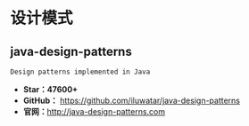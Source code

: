 <!--
 * @Description: 
 * @Author: twp
 * @LastEditors: twp
 * @Date: 2019-05-19 00:52:16
 * @LastEditTime: 2019-05-19 00:53:51
 -->

# 设计模式

## java-design-patterns

    Design patterns implemented in Java

* **Star：47600+**
* **GitHub：** <https://github.com/iluwatar/java-design-patterns>
* **官网：**<http://java-design-patterns.com>
